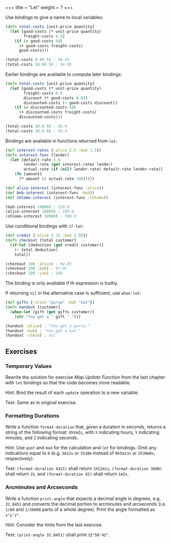 +++
title = "Let"
weight = 7
+++

Use _bindings_ to give a name to local variables:

```clojure
(defn total-costs [unit-price quantity]
  (let [good-costs (* unit-price quantity)
        freight-costs 8.5]
    (if (< good-costs 50)
      (+ good-costs freight-costs)
      good-costs)))

(total-costs 9.99 5) ; 58.45
(total-costs 10.99 5) ; 54.95
```

Earlier bindings are available to compute later bindings:

```clojure
(defn total-costs [unit-price quantity]
  (let [good-costs (* unit-price quantity)
        freight-costs 8.5
        discount (* good-costs 0.01)
        discounted-costs (- good-costs discount)]
    (if (< discounted-costs 50)
      (+ discounted-costs freight-costs)
      discounted-costs)))

(total-costs 10.0 5) ; 58.0
(total-costs 10.0 6) ; 59.4
```

Bindings are available in functions returned from `let`:

```clojure
(def interest-rates {:alice 2.5 :bob 1.5})
(defn interest-func [lender]
  (let [default-rate 5.0
        lender-rate (get interest-rates lender)
        actual-rate (if (nil? lender-rate) default-rate lender-rate)]
    (fn [amount]
      (* amount (/ actual-rate 100)))))

(def alice-interest (interest-func :alice))
(def bob-interest (interest-func :bob))
(def shlomo-interest (interest-func :shlomo))

(bob-interest 10000) ; 150.0
(alice-interest 10000) ; 250.0
(shlomo-interest 10000) ; 500.0
```

Use conditional bindings with `if-let`:

```clojure
(def credit {:alice 5.15 :bob 2.95})
(defn checkout [total customer]
  (if-let [deduction (get credit customer)]
    (- total deduction)
    total))

(checkout 100 :alice) ; 94.85
(checkout 100 :bob) ; 97.05
(checkout 100 :joe) ; 100
```

The binding is only available if th expression is truthy.

If returning `nil` in the alternative case is sufficient, use `when-let`:

```clojure
(def gifts {:alice "purse" :bob "hat"})
(defn handout [customer]
  (when-let [gift (get gifts customer)]
    (str "You get a " gift ".")))

(handout :alice) ; "You get a purse."
(handout :bob) ; "You get a hat."
(handout :chaim) ; nil
```

## Exercises

### Temporary Values

Rewrite the solution for exercise _Map Update Function_ from the last chapter
with `let` bindings so that the code becomes more readable.

Hint: Bind the result of each `update` operation to a new variable.

Test: Same as in original exercise.

### Formatting Durations

Write a function `format-duration` that, given a duration in seconds, returns a
string of the following format: `XhYmZs`, with `X` indicating hours, `Y`
indicating minutes, and `Z` indicating seconds.

Hint: Use `quot` and `mod` for the calculation and `let` for bindings. Omit any
indications equal to `0` (e.g. `5m13s` or `1h30m` instead of `0h5m13s` or
`1h30m0s`, respectively).

Test: `(format-duration 4321)` shall return `1h12m1s`, `(format-duration 3600)`
shall return `1h`, and `(format-duration 62)` shall return `1m2s`.

### Arcminutes and Arcseconds

Write a function `print-angle` that expects a decimal angle in degrees, e.g.
`32.8451` and converts the decimal portion to arcminutes and arcseconds (i.e.
`1/60` and `1/36000` parts of a whole degree). Print the angle formatted as
`x°y'z"`.

Hint: Consider the hints from the last exercise.

Test: `(print-angle 32.8451)` shall print `32°50'42"`.
